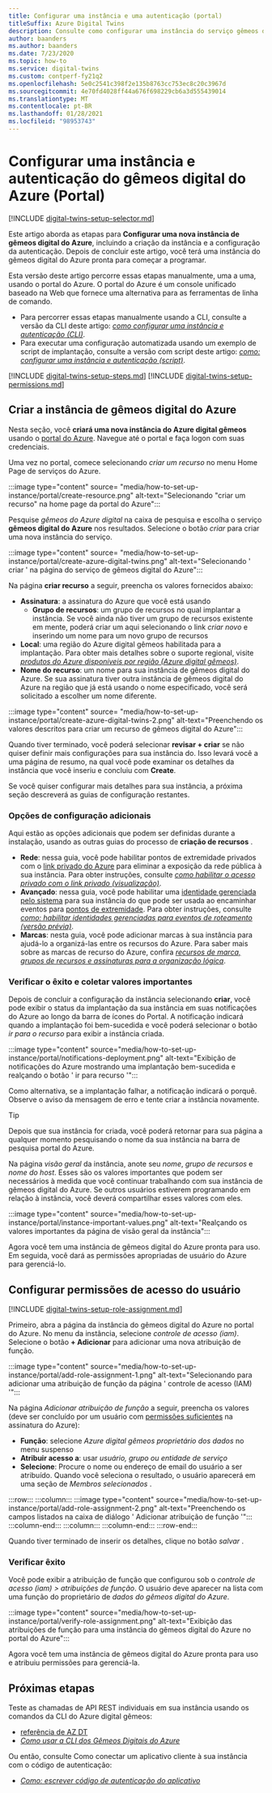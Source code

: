 ```yaml
---
title: Configurar uma instância e uma autenticação (portal)
titleSuffix: Azure Digital Twins
description: Consulte como configurar uma instância do serviço gêmeos do Azure digital usando o portal do Azure
author: baanders
ms.author: baanders
ms.date: 7/23/2020
ms.topic: how-to
ms.service: digital-twins
ms.custom: contperf-fy21q2
ms.openlocfilehash: 5e0c2541c398f2e135b8763cc753ec8c20c3967d
ms.sourcegitcommit: 4e70fd4028ff44a676f698229cb6a3d555439014
ms.translationtype: MT
ms.contentlocale: pt-BR
ms.lasthandoff: 01/28/2021
ms.locfileid: "98953743"
---
```

# <a name="set-up-an-azure-digital-twins-instance-and-authentication-portal"></a>Configurar uma instância e autenticação do gêmeos digital do Azure (Portal)

[!INCLUDE [digital-twins-setup-selector.md](../../includes/digital-twins-setup-selector.md)]

Este artigo aborda as etapas para **Configurar uma nova instância de gêmeos digital do Azure**, incluindo a criação da instância e a configuração da autenticação. Depois de concluir este artigo, você terá uma instância do gêmeos digital do Azure pronta para começar a programar.

Esta versão deste artigo percorre essas etapas manualmente, uma a uma, usando o portal do Azure. O portal do Azure é um console unificado baseado na Web que fornece uma alternativa para as ferramentas de linha de comando.
* Para percorrer essas etapas manualmente usando a CLI, consulte a versão da CLI deste artigo: [*como configurar uma instância e autenticação (CLI)*](how-to-set-up-instance-cli.md).
* Para executar uma configuração automatizada usando um exemplo de script de implantação, consulte a versão com script deste artigo: [*como: configurar uma instância e autenticação (script)*](how-to-set-up-instance-scripted.md).

[!INCLUDE [digital-twins-setup-steps.md](../../includes/digital-twins-setup-steps.md)]
[!INCLUDE [digital-twins-setup-permissions.md](../../includes/digital-twins-setup-permissions.md)]

## <a name="create-the-azure-digital-twins-instance"></a>Criar a instância de gêmeos digital do Azure

Nesta seção, você **criará uma nova instância do Azure digital gêmeos** usando o [portal do Azure](https://ms.portal.azure.com/). Navegue até o portal e faça logon com suas credenciais.

Uma vez no portal, comece selecionando _criar um recurso_ no menu Home Page de serviços do Azure.

:::image type="content" source= "media/how-to-set-up-instance/portal/create-resource.png" alt-text="Selecionando &quot;criar um recurso&quot; na home page da portal do Azure":::

Pesquise *gêmeos do Azure digital* na caixa de pesquisa e escolha o serviço **gêmeos digital do Azure** nos resultados. Selecione o botão _criar_ para criar uma nova instância do serviço.

:::image type="content" source= "media/how-to-set-up-instance/portal/create-azure-digital-twins.png" alt-text="Selecionando ' criar ' na página do serviço de gêmeos digital do Azure":::

Na página **criar recurso** a seguir, preencha os valores fornecidos abaixo:
* **Assinatura**: a assinatura do Azure que você está usando
  - **Grupo de recursos**: um grupo de recursos no qual implantar a instância. Se você ainda não tiver um grupo de recursos existente em mente, poderá criar um aqui selecionando o link *criar novo* e inserindo um nome para um novo grupo de recursos
* **Local**: uma região do Azure digital gêmeos habilitada para a implantação. Para obter mais detalhes sobre o suporte regional, visite [*produtos do Azure disponíveis por região (Azure digital gêmeos)*](https://azure.microsoft.com/global-infrastructure/services/?products=digital-twins).
* **Nome do recurso**: um nome para sua instância de gêmeos digital do Azure. Se sua assinatura tiver outra instância de gêmeos digital do Azure na região que já está usando o nome especificado, você será solicitado a escolher um nome diferente.

:::image type="content" source= "media/how-to-set-up-instance/portal/create-azure-digital-twins-2.png" alt-text="Preenchendo os valores descritos para criar um recurso de gêmeos digital do Azure":::

Quando tiver terminado, você poderá selecionar **revisar + criar** se não quiser definir mais configurações para sua instância do. Isso levará você a uma página de resumo, na qual você pode examinar os detalhes da instância que você inseriu e concluiu com **Create**. 

Se você quiser configurar mais detalhes para sua instância, a próxima seção descreverá as guias de configuração restantes.

### <a name="additional-setup-options"></a>Opções de configuração adicionais

Aqui estão as opções adicionais que podem ser definidas durante a instalação, usando as outras guias do processo de **criação de recursos** .

* **Rede**: nessa guia, você pode habilitar pontos de extremidade privados com o [link privado do Azure](../private-link/private-link-overview.md) para eliminar a exposição da rede pública à sua instância. Para obter instruções, consulte [*como habilitar o acesso privado com o link privado (visualização)*](how-to-enable-private-link.md#add-a-private-endpoint-during-instance-creation).
* **Avançado**: nessa guia, você pode habilitar uma [identidade gerenciada pelo sistema](../active-directory/managed-identities-azure-resources/overview.md) para sua instância do que pode ser usada ao encaminhar eventos para [pontos de extremidade](concepts-route-events.md). Para obter instruções, consulte [*como: habilitar identidades gerenciadas para eventos de roteamento (versão prévia)*](how-to-enable-managed-identities.md#add-a-system-managed-identity-during-instance-creation).
* **Marcas**: nesta guia, você pode adicionar marcas à sua instância para ajudá-lo a organizá-las entre os recursos do Azure. Para saber mais sobre as marcas de recurso do Azure, confira [*recursos de marca, grupos de recursos e assinaturas para a organização lógica*](../azure-resource-manager/management/tag-resources.md).

### <a name="verify-success-and-collect-important-values"></a>Verificar o êxito e coletar valores importantes

Depois de concluir a configuração da instância selecionando **criar**, você pode exibir o status da implantação da sua instância em suas notificações do Azure ao longo da barra de ícones do Portal. A notificação indicará quando a implantação foi bem-sucedida e você poderá selecionar o botão _ir para o recurso_ para exibir a instância criada.

:::image type="content" source="media/how-to-set-up-instance/portal/notifications-deployment.png" alt-text="Exibição de notificações do Azure mostrando uma implantação bem-sucedida e realçando o botão ' ir para recurso '":::

Como alternativa, se a implantação falhar, a notificação indicará o porquê. Observe o aviso da mensagem de erro e tente criar a instância novamente.

>[!TIP]
>Depois que sua instância for criada, você poderá retornar para sua página a qualquer momento pesquisando o nome da sua instância na barra de pesquisa portal do Azure.

Na página *visão geral* da instância, anote seu *nome*, *grupo de recursos* e *nome do host*. Esses são os valores importantes que podem ser necessários à medida que você continuar trabalhando com sua instância de gêmeos digital do Azure. Se outros usuários estiverem programando em relação à instância, você deverá compartilhar esses valores com eles.

:::image type="content" source="media/how-to-set-up-instance/portal/instance-important-values.png" alt-text="Realçando os valores importantes da página de visão geral da instância":::

Agora você tem uma instância de gêmeos digital do Azure pronta para uso. Em seguida, você dará as permissões apropriadas de usuário do Azure para gerenciá-lo.

## <a name="set-up-user-access-permissions"></a>Configurar permissões de acesso do usuário

[!INCLUDE [digital-twins-setup-role-assignment.md](../../includes/digital-twins-setup-role-assignment.md)]

Primeiro, abra a página da instância do gêmeos digital do Azure no portal do Azure. No menu da instância, selecione *controle de acesso (iam)*. Selecione o botão  **+ Adicionar** para adicionar uma nova atribuição de função.

:::image type="content" source="media/how-to-set-up-instance/portal/add-role-assignment-1.png" alt-text="Selecionando para adicionar uma atribuição de função da página ' controle de acesso (IAM) '":::

Na página *Adicionar atribuição de função* a seguir, preencha os valores (deve ser concluído por um usuário com [permissões suficientes](#prerequisites-permission-requirements) na assinatura do Azure):
* **Função**: selecione *Azure digital gêmeos proprietário dos dados* no menu suspenso
* **Atribuir acesso a**: usar *usuário, grupo ou entidade de serviço*
* **Selecione**: Procure o nome ou endereço de email do usuário a ser atribuído. Quando você seleciona o resultado, o usuário aparecerá em uma seção de *Membros selecionados* .

:::row:::
    :::column:::
        :::image type="content" source="media/how-to-set-up-instance/portal/add-role-assignment-2.png" alt-text="Preenchendo os campos listados na caixa de diálogo ' Adicionar atribuição de função '":::
    :::column-end:::
    :::column:::
    :::column-end:::
:::row-end:::

Quando tiver terminado de inserir os detalhes, clique no botão *salvar* .

### <a name="verify-success"></a>Verificar êxito

Você pode exibir a atribuição de função que configurou sob o *controle de acesso (iam) > atribuições de função*. O usuário deve aparecer na lista com uma função do proprietário de *dados do gêmeos digital do Azure*. 

:::image type="content" source="media/how-to-set-up-instance/portal/verify-role-assignment.png" alt-text="Exibição das atribuições de função para uma instância do gêmeos digital do Azure no portal do Azure":::

Agora você tem uma instância de gêmeos digital do Azure pronta para uso e atribuiu permissões para gerenciá-la.

## <a name="next-steps"></a>Próximas etapas

Teste as chamadas de API REST individuais em sua instância usando os comandos da CLI do Azure digital gêmeos: 
* [referência de AZ DT](/cli/azure/ext/azure-iot/dt?preserve-view=true&view=azure-cli-latest)
* [*Como usar a CLI dos Gêmeos Digitais do Azure*](how-to-use-cli.md)

Ou então, consulte Como conectar um aplicativo cliente à sua instância com o código de autenticação:
* [*Como: escrever código de autenticação do aplicativo*](how-to-authenticate-client.md)